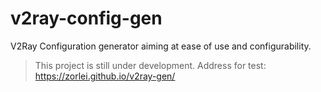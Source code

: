 # v2ray-config-gen
V2Ray Configuration generator aiming at ease of use and configurability.

> This project is still under development. Address for test: https://zorlei.github.io/v2ray-gen/ 
